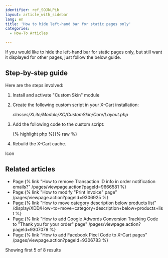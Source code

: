 ```yaml
---
identifier: ref_SOJkLPib
layout: article_with_sidebar
lang: en
title: 'How to hide left-hand bar for static pages only'
categories:
  - How-To Articles

---
```



If you would like to hide the left-hand bar for static pages only, but still want it displayed for other pages, just follow the below guide.

## Step-by-step guide

Here are the steps involved:

1.  Install and activate "Custom Skin" module  

2.  Create the following custom script in your X-Cart installation:  

    _classes/XLite/Module/XC/CustomSkin/Core/Layout.php_  

3.  Add the following code to the custom script:

    {% highlight php %}{% raw %}
    <?php
    namespace XLite\Module\XC\CustomSkin\Core;
    class Layout extends \XLite\Core\Layout implements \XLite\Base\IDecorator
    {
         /**
         * @return array
         */
        protected function getSidebarFirstHiddenTargets()
        {
            return array_merge(
                parent::getSidebarFirstHiddenTargets(),
                array('page')
            );
        }
    }
    {% endraw %}{% endhighlight %}
4.  Rebuild the X-Cart cache.

Icon

## Related articles

*   Page:{% link "How to remove Transaction ID info in order notification emails?" /pages/viewpage.action?pageId=9666581 %}
*   Page:{% link "How to modify "Print Invoice" page" /pages/viewpage.action?pageId=9306925 %}
*   Page:{% link "How to move category description below products list" /display/XDD/How+to+move+category+description+below+products+list %}
*   Page:{% link "How to add Google Adwords Conversion Tracking Code to "Thank you for your order" page" /pages/viewpage.action?pageId=9307079 %}
*   Page:{% link "How to add Facebook Pixel Сode to X-Cart pages" /pages/viewpage.action?pageId=9306783 %}

Showing first 5 of 8 results
